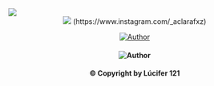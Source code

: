 <img src="https://readme-typing-svg.herokuapp.com/?font=mono&size=30&duration=4000&color=FF0000&center=falso&vCenter=falso&lines=ANA-CAPIVARA+MDS;MAIS+LINDA+DO+BR+✰✰✰;100%+GOSTOSA+✰✰✰;✰ACLARA-121-DOMINA✰">

<div align="center">
<img src='https://i.ibb.co/5GNMG9g/IMG-20231229-WA0040.png'/> (https://www.instagram.com/_aclarafxz)

</div>
<p align="center">
  <a href="https://github.com/ocarlosplug7/cronos-ofc.git"><img title="Author" src="https://img.shields.io/badge/Nome-Ana Clara-red.svg?style=for-the-badge&logo=github" /></a>
  <h4 align="center">
  <img title="Author" src="https://img.shields.io/badge/Idade-15 Anos-red.svg?style=for-the-badge&logo=github" /></a>
  <h4 align="center">

**© Copyright by Lúcifer 121**
